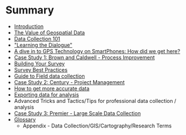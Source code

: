 # Summary

* [Introduction](README.md)
* [The Value of Geospatial Data](the-value-of-geospatial-data.md)
* [Data Collection 101](data-collection-101.md)
* ["Learning the Dialogue"](learning-the-dialogue-and-the-technology.md)
* [A dive in to GPS Technology on SmartPhones: How did we get here?](a-dive-in-to-gps-technology.md)
* [Case Study 1: Brown and Caldwell - Process Improvement](case-study-1.md)
* [Building Your Survey](building-your-survey.md)
* [Survey Best Practices](survey-best-practices.md)
* [Guide to Field data collection](guide-to-field-data-collection.md)
* [Case Study 2: Century - Project Management](case-study-2.md)
* [How to get more accurate data](how-to-get-more-accurate-data.md)
* [Exporting data for analysis](exporting-data-for-analysis.md)
* Advanced Tricks and Tactics/Tips for professional data collection / analysis
* [Case Study 3: Premier - Large Scale Data Collection](case-study-3.md)
* [Glossary](GLOSSARY.md)
   * Appendix - Data Collection/GIS/Cartography/Research Terms

